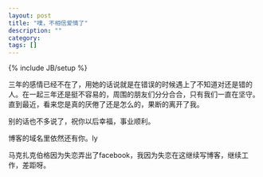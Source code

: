 ```yaml
---
layout: post
title: "噗，不相信爱情了"
description: ""
category: 
tags: []
---
```

{% include JB/setup %}

三年的感情已经不在了，用她的话说就是在错误的时候遇上了不知道对还是错的人。在一起三年还是挺不容易的，周围的朋友们分分合合，只有我们一直在坚守。直到最近，看来您是真的厌倦了还是怎么的，果断的离开了我。

别的话也不多说了，祝你以后幸福，事业顺利。

博客的域名里依然还有你。ly

马克扎克伯格因为失恋弄出了facebook，我因为失恋在这继续写博客，继续工作，差距呀。